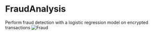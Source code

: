 # FraudAnalysis
Perform fraud detection with a logistic regression model on encrypted transactions
![Fraud](https://raw.githubusercontent.com/JackRossProjects/FraudAnalysis/fraud.png)

